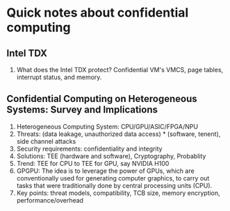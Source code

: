 # Quick notes about confidential computing

## Intel TDX

1. What does the Intel TDX protect? Confidential VM's VMCS, page tables,
interrupt status, and memory.

## Confidential Computing on Heterogeneous Systems: Survey and Implications

1. Heterogeneous Computing System: CPU/GPU/ASIC/FPGA/NPU
2. Threats: (data leakage, unauthorized data access) * (software, tenent), side channel attacks
3. Security requirements: confidentiality and integrity
4. Solutions: TEE (hardware and software), Cryptography, Probablity
5. Trend: TEE for CPU to TEE for GPU, say NVIDIA H100
6. GPGPU: The idea is to leverage the power of GPUs, which are conventionally
used for generating computer graphics, to carry out tasks that were
traditionally done by central processing units (CPU).
7. Key points: threat models, compatibility, TCB size, memory encryption, performance/overhead